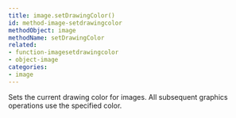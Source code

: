 ```yaml
---
title: image.setDrawingColor()
id: method-image-setdrawingcolor
methodObject: image
methodName: setDrawingColor
related:
- function-imagesetdrawingcolor
- object-image
categories:
- image
---
```


Sets the current drawing color for images. All subsequent graphics operations use the specified color.